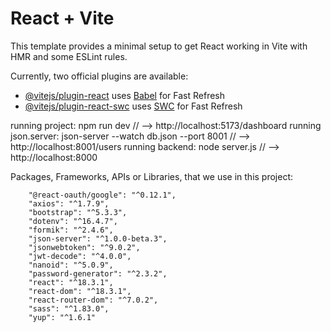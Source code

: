 # React + Vite

This template provides a minimal setup to get React working in Vite with HMR and some ESLint rules.

Currently, two official plugins are available:

- [@vitejs/plugin-react](https://github.com/vitejs/vite-plugin-react/blob/main/packages/plugin-react/README.md) uses [Babel](https://babeljs.io/) for Fast Refresh
- [@vitejs/plugin-react-swc](https://github.com/vitejs/vite-plugin-react-swc) uses [SWC](https://swc.rs/) for Fast Refresh

running project:           npm run dev                                      // --> http://localhost:5173/dashboard
running json.server:       json-server --watch db.json --port 8001          // --> http://localhost:8001/users
running backend:           node server.js                                   // --> http://localhost:8000

Packages, Frameworks, APIs or Libraries, that we use in this project:

        "@react-oauth/google": "^0.12.1",
        "axios": "^1.7.9",
        "bootstrap": "^5.3.3",
        "dotenv": "^16.4.7",
        "formik": "^2.4.6",
        "json-server": "^1.0.0-beta.3",
        "jsonwebtoken": "^9.0.2",
        "jwt-decode": "^4.0.0",
        "nanoid": "^5.0.9",
        "password-generator": "^2.3.2",
        "react": "^18.3.1",
        "react-dom": "^18.3.1",
        "react-router-dom": "^7.0.2",
        "sass": "^1.83.0",
        "yup": "^1.6.1"